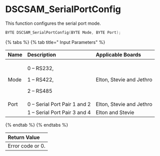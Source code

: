 # DSCSAM\_SerialPortConfig

This function configures the serial port mode.

```c
BYTE DSCSAM_SerialPortConfig(BYTE Mode, BYTE Port);
```

{% tabs %}
{% tab title=" Input Parameters" %}
<table>
  <thead>
    <tr>
      <th style="text-align:left">Name</th>
      <th style="text-align:left">Description</th>
      <th style="text-align:left">Applicable Boards</th>
    </tr>
  </thead>
  <tbody>
    <tr>
      <td style="text-align:left">Mode</td>
      <td style="text-align:left">
        <p>0 &#x2013; RS232,</p>
        <p>1 &#x2013; RS422,</p>
        <p>2 &#x2013; RS485</p>
      </td>
      <td style="text-align:left">Elton, Stevie and Jethro</td>
    </tr>
    <tr>
      <td style="text-align:left">Port</td>
      <td style="text-align:left">0 &#x2013; Serial Port Pair 1 and 2</td>
      <td style="text-align:left">Elton, Stevie and Jethro</td>
    </tr>
    <tr>
      <td style="text-align:left"></td>
      <td style="text-align:left">1 &#x2013; Serial Port Pair 3 and 4</td>
      <td style="text-align:left">Elton and Stevie</td>
    </tr>
  </tbody>
</table>
{% endtab %}
{% endtabs %}

| Return Value |
| :--- |
| Error code or 0. |

